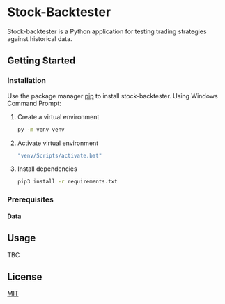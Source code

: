 # Stock-Backtester

Stock-backtester is a Python application for testing trading strategies against historical data.

## Getting Started

### Installation

Use the package manager [pip](https://pip.pypa.io/en/stable/) to install stock-backtester. Using Windows Command Prompt:

1. Create a virtual environment
    ```bash
    py -m venv venv
    ```
2. Activate virtual environment
    ```bash
    "venv/Scripts/activate.bat"
    ```
3. Install dependencies
    ```bash
    pip3 install -r requirements.txt
    ```
### Prerequisites

#### Data



## Usage

TBC

## License
[MIT](https://choosealicense.com/licenses/mit/)